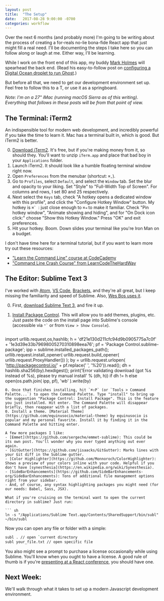 ```yaml
---
layout: post
title:  "The Setup"
date:   2017-08-28 9:00:00 -0700
categories: workflow
---
```


Over the next 6 months (and probably more) I'm going to be writing about the process of creating a for-reals no-lie bona-fide React app that just might fill a real need. I'll be documenting the steps I take here so you can follow along or laugh at me. Either way, I'll be learning.

While I work on the front end of this app, my buddy [Mark Holmes](http://mark.party/) will spearhead the back end. (Read his easy-to-follow post on [configuring a Digital Ocean droplet to run Ghost](http://mark.party/up-and-running-with-ghost/).)

But before all that, we need to get our development environment set up. Feel free to follow this to a T, or use it as a springboard.

_Note: I'm on a 27" iMac (running macOS Sierra as of this writing). Everything that follows in these posts will be from that point of view._

## The Terminal: iTerm2
An indispensible tool for modern web development, and incredibly powerful if you take the time to learn it. Mac has a terminal built in, which is good. But iTerm2 is better.

0. [Download iTerm2](https://www.iterm2.com/). It's free, but if you're making money from it, so should they. You'll want to unzip `iTerm.app` and place that bad boy in your `Applications` folder.
0. Launch iTerm2. It should look like a humble floating terminal window right now.
0. Open `Preferences` from the menubar (shortcut: `⌘,`).
0. Go to `Profiles`, select `Default`, and select the `Window` tab. Set the blur and opacity to your liking. Set "Style" to "Full-Width Top of Screen". For columns and rows, I set 80 and 25 respectively.
0. Next select the `Keys` tab, check "A hotkey opens a dedicated window with this profile", and click the "Configure Hotkey Window" button. My hotkey is ``⌘` ``: just close enough to `⌘⇥` to make it familiar. Check "Pin hotkey window", "Animate showing and hiding", and for "On Dock icon click:" choose "Show this Hotkey Window." Press "OK" and exit preferences.
0. Hit your hotkey. Boom. Down slides your terminal like you're Iron Man on a budget.

I don't have time here for a terminal tutorial, but if you want to learn more try out these resources:
- ["Learn the Command Line" course at CodeCademy](https://www.codecademy.com/learn/learn-the-command-line)
- ["Command Line Crash Course" from LearnCodeTheHardWay](https://learnpythonthehardway.org/book/appendixa.html)

## The Editor: Sublime Text 3
I've worked with [Atom](https://atom.io/), [VS Code](https://code.visualstudio.com/), [Brackets](http://brackets.io/), and they're all great, but I keep missing the familiarity and speed of Sublime. Also, [Wes Bos uses it](http://wesbos.com/uses/).

0. First, [download Sublime Text 3](https://www.sublimetext.com/3), and fire it up.
0. [Install Package Control](https://packagecontrol.io/installation#st3). This will allow you to add themes, plugins, etc. Just paste the code on the install page into Sublime's console (accessible via `` ⌃` `` or from `View > Show Console`).
    
    ``` python
import urllib.request,os,hashlib; h = 'df21e130d211cfc94d9b0905775a7c0f' + '1e3d39e33b79698005270310898eea76'; pf = 'Package Control.sublime-package'; ipp = sublime.installed_packages_path(); urllib.request.install_opener( urllib.request.build_opener( urllib.request.ProxyHandler()) ); by = urllib.request.urlopen( 'http://packagecontrol.io/' + pf.replace(' ', '%20')).read(); dh = hashlib.sha256(by).hexdigest(); print('Error validating download (got %s instead of %s), please try manual install' % (dh, h)) if dh != h else open(os.path.join( ipp, pf), 'wb' ).write(by)
```
0. Once that finishes installing, hit `⌘⇧P` (or `Tools > Command Palette...`) to open the Command Palette. Type "install" to bring up the suggestion "Package Control: Install Package". This is the feature you just installed. Hit enter. The Command Palette will disappear briefly, then reappear with a list of packages.
0. Install a theme. [Material Theme](https://github.com/equinusocio/material-theme) by equinusocio is popular and my personal favorite. Install it by finding it in the Command Palette and hitting enter.

A few more packages I like:
- [Emmet](https://github.com/sergeche/emmet-sublime): This could be its own post. You'll wonder why you ever typed anything out ever again.
- [GitGutter](https://github.com/jisaacks/GitGutter): Marks lines with your Git diff in the Sublime gutter.
- [Color Highlighter](https://github.com/Monnoroch/ColorHighlighter): Shows a preview of your colors inline with your code. Helpful if you don't have [synesthesia](https://en.wikipedia.org/wiki/Synesthesia).
- [SideBarEnhancements](https://github.com/SideBarEnhancements-org/SideBarEnhancements): Tons of additional file management options right from your sidebar. 
- And, of course, any syntax highlighting packages you might need (for our needs: Babel, Sass, JSX).

What if you're cruising on the terminal want to open the current directory in sublime? Just run:

``` sh
ln -s "/Applications/Sublime Text.app/Contents/SharedSupport/bin/subl" ~/bin/subl
```

Now you can open any file or folder with a simple:

``` sh
subl . // open `current directory
subl your_file.txt // open specific file
```


You also might see a prompt to purchase a license occasionally while using Sublime. You'll know when you ought to have a license. A good rule of thumb is if you're [presenting at a React conference](https://youtu.be/xsSnOQynTHs?t=5m45s), you should have one.

## Next Week:

We'll walk through what it takes to set up a modern Javascript development environment.